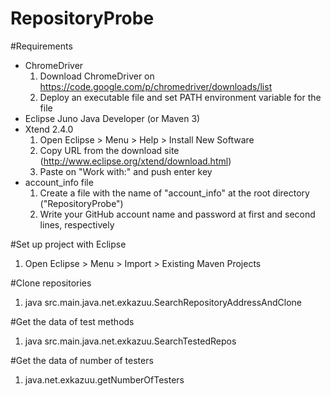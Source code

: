 RepositoryProbe
===============

#Requirements
* ChromeDriver
  1. Download ChromeDriver on https://code.google.com/p/chromedriver/downloads/list
  1. Deploy an executable file and set PATH environment variable for the file
* Eclipse Juno Java Developer (or Maven 3)
* Xtend 2.4.0
  1. Open Eclipse > Menu > Help > Install New Software
  1. Copy URL from the download site (http://www.eclipse.org/xtend/download.html)
  1. Paste on "Work with:" and push enter key
* account_info file
  1. Create a file with the name of "account_info" at the root directory ("RepositoryProbe")
  1. Write your GitHub account name and password at first and second lines, respectively

#Set up project with Eclipse
  1. Open Eclipse > Menu > Import > Existing Maven Projects

#Clone repositories
  1. java src.main.java.net.exkazuu.SearchRepositoryAddressAndClone

#Get the data of test methods
  1. java src.main.java.net.exkazuu.SearchTestedRepos

#Get the data of number of testers
  1. java.net.exkazuu.getNumberOfTesters
